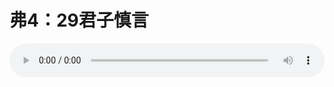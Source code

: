 # 弗4：29君子慎言

<audio style="width: 100%;" preload="false" controls controlslist="nodownload"><source src="//cdn.simai.ml/audio/mp3/old/12263.mp3" type="audio/mpeg">Your browser does not support the audio element.</audio>


